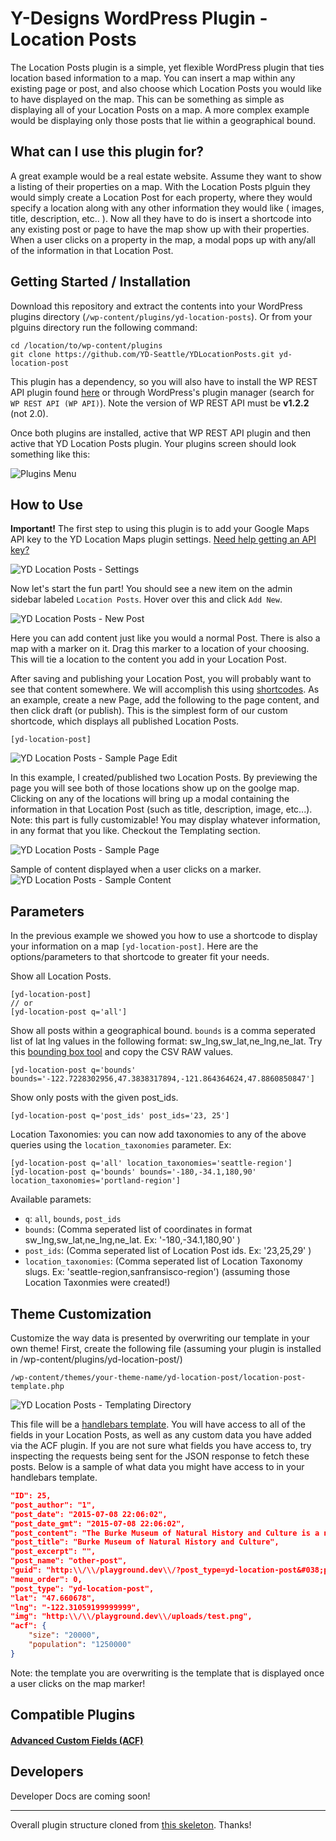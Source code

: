 # Y-Designs WordPress Plugin - Location Posts

The Location Posts plugin is a simple, yet flexible WordPress plugin that ties location based information to a map. You can insert a map within any existing page or post, and also choose which Location Posts you would like to have displayed on the map. This can be something as simple as displaying all of your Location Posts on a map. A more complex example would be displaying only those posts that lie within a geographical bound.

## What can I use this plugin for?

A great example would be a real estate website. Assume they want to show a listing of their properties on a map. With the Location Posts plguin they would simply create a Location Post for each property, where they would specify a location along with any other information they would like ( images, title, description, etc.. ). Now all they have to do is insert a shortcode into any existing post or page to have the map show up with their properties. When a user clicks on a property in the map, a modal pops up with any/all of the information in that Location Post.

## Getting Started / Installation

Download this repository and extract the contents into your WordPress plugins directory (`/wp-content/plugins/yd-location-posts`). Or from your plguins directory run the following command:
```
cd /location/to/wp-content/plugins
git clone https://github.com/YD-Seattle/YDLocationPosts.git yd-location-post
```
This plugin has a dependency, so you will also have to install the WP REST API plugin found [here](https://github.com/WP-API/WP-API/tree/1.2.2) or through WordPress's plugin manager (search for `WP REST API (WP API)`). Note the version of WP REST API must be **v1.2.2** (not 2.0).

Once both plugins are installed, active that WP REST API plugin and then active that YD Location Posts plugin. Your plugins screen should look something like this:

![Plugins Menu](./images/yd-location-post-plugins.png)

## How to Use

**Important!** The first step to using this plugin is to add your Google Maps API key to the YD Location Maps plugin settings. [Need help getting an API key?](https://developers.google.com/maps/documentation/javascript/tutorial#api_key)

![YD Location Posts - Settings](./images/yd-location-posts-settings.png)

Now let's start the fun part! You should see a new item on the admin sidebar labeled `Location Posts`. Hover over this and click `Add New`.

![YD Location Posts - New Post](./images/yd-location-posts-new-post.png)

Here you can add content just like you would a normal Post. There is also a map with a marker on it. Drag this marker to a location of your choosing. This will tie a location to the content you add in your Location Post.

After saving and publishing your Location Post, you will probably want to see that content somewhere. We will accomplish this using [shortcodes](https://codex.wordpress.org/Shortcode). As an example, create a new Page, add the following to the page content, and then click draft (or publish). This is the simplest form of our custom shortcode, which displays all published Location Posts.
```
[yd-location-post]
```
![YD Location Posts - Sample Page Edit](./images/yd-location-posts-sample-page-edit.png)

In this example, I created/published two Location Posts. By previewing the page you will see both of those locations show up on the goolge map. Clicking on any of the locations will bring up a modal containing the information in that Location Post (such as title, description, image, etc...). Note: this part is fully customizable! You may display whatever information, in any format that you like. Checkout the Templating section.

![YD Location Posts - Sample Page](./images/yd-location-posts-sample-page.png)


Sample of content displayed when a user clicks on a marker.
![YD Location Posts - Sample Content](./images/yd-location-posts-content.png)

## Parameters

In the previous example we showed you how to use a shortcode to display your information on a map `[yd-location-post]`. Here are the options/parameters to that shortcode to greater fit your needs.

Show all Location Posts.
```
[yd-location-post]
// or
[yd-location-post q='all']
```
Show all posts within a geographical bound. `bounds` is a comma seperated list of lat lng values in the following format: sw_lng,sw_lat,ne_lng,ne_lat. Try this [bounding box tool](http://boundingbox.klokantech.com/) and copy the CSV RAW values. 
```
[yd-location-post q='bounds' bounds='-122.7228302956,47.3838317894,-121.864364624,47.8860850847']
```
Show only posts with the given post_ids.
```
[yd-location-post q='post_ids' post_ids='23, 25']
```

Location Taxonomies: you can now add taxonomies to any of the above queries using the `location_taxonomies` parameter. Ex:
```
[yd-location-post q='all' location_taxonomies='seattle-region']
[yd-location-post q='bounds' bounds='-180,-34.1,180,90' location_taxonomies='portland-region']
```

Available paramets:
- `q`: `all`, `bounds`, `post_ids`
- `bounds`: (Comma seperated list of coordinates in format sw_lng,sw_lat,ne_lng,ne_lat. Ex: '-180,-34.1,180,90' )
- `post_ids`: (Comma seperated list of Location Post ids. Ex: '23,25,29' )
- `location_taxonomies`: (Comma seperated list of Location Taxonomy slugs. Ex: 'seattle-region,sanfransisco-region') (assuming those Location Taxonmies were created!)

## Theme Customization

Customize the way data is presented by overwriting our template in your own theme! First, create the following file (assuming your plugin is installed in /wp-content/plugins/yd-location-post/)
```
/wp-content/themes/your-theme-name/yd-location-post/location-post-template.php
```
![YD Location Posts - Templating Directory](./images/yd-location-post-overwrite-template.png)

This file will be a [handlebars template](http://handlebarsjs.com/). You will have access to all of the fields in your Location Posts, as well as any custom data you have added via the ACF plugin. If you are not sure what fields you have access to, try inspecting the requests being sent for the JSON response to fetch these posts. Below is a sample of what data you might have access to in your handlebars template.
```json
"ID": 25,
"post_author": "1",
"post_date": "2015-07-08 22:06:02",
"post_date_gmt": "2015-07-08 22:06:02",
"post_content": "The Burke Museum of Natural History and Culture is a natural history museum in Seattle, Washington, in the United States. Established in 1899 as the Washington State Museum, it traces its origins to a high school naturalist club formed in 1879...",
"post_title": "Burke Museum of Natural History and Culture",
"post_excerpt": "",
"post_name": "other-post",
"guid": "http:\\/\\/playground.dev\\/?post_type=yd-location-post&#038;p=25",
"menu_order": 0,
"post_type": "yd-location-post",
"lat": "47.660678",
"lng": "-122.31059199999999",
"img": "http:\\/\\/playground.dev\\/uploads/test.png",
"acf": {
	"size": "20000",
	"population": "1250000"
}
```	
Note: the template you are overwriting is the template that is displayed once a user clicks on the map marker!

## Compatible Plugins

#### [Advanced Custom Fields (ACF)](http://www.advancedcustomfields.com/)

## Developers

Developer Docs are coming soon!


***************************************************************************************************


Overall plugin structure cloned from [this skeleton](https://github.com/iandunn/WordPress-Plugin-Skeleton). Thanks!